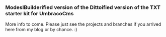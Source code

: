 ### ModeslBuilderified version of the Dittoified version of the TXT starter kit for UmbracoCms

More info to come. Please just see the projects and branches if you arrived here
from my blog or by chance. :)